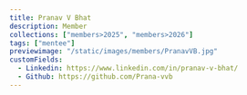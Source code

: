 ```yaml
---
title: Pranav V Bhat
description: Member
collections: ["members>2025", "members>2026"]
tags: ["mentee"]
previewimage: "/static/images/members/PranavVB.jpg"
customFields:
  - Linkedin: https://www.linkedin.com/in/pranav-v-bhat/
  - Github: https://github.com/Prana-vvb
---
```

